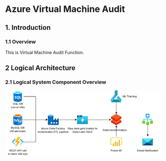 #  Azure Virtual Machine Audit
## 1. Introduction
### 1.1	Overview
This is Virtual Machine Audit Function.

## 2 Logical Architecture
### 2.1	Logical System Component Overview
![Figure 2: Logical Architecture Overview](./images/workflow_diagram.png)